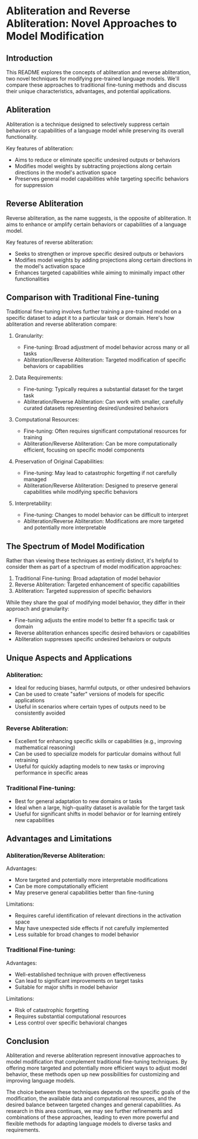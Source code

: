 # Abliteration and Reverse Abliteration: Novel Approaches to Model Modification

## Introduction

This README explores the concepts of abliteration and reverse abliteration, two novel techniques for modifying pre-trained language models. We'll compare these approaches to traditional fine-tuning methods and discuss their unique characteristics, advantages, and potential applications.

## Abliteration

Abliteration is a technique designed to selectively suppress certain behaviors or capabilities of a language model while preserving its overall functionality. 

Key features of abliteration:
- Aims to reduce or eliminate specific undesired outputs or behaviors
- Modifies model weights by subtracting projections along certain directions in the model's activation space
- Preserves general model capabilities while targeting specific behaviors for suppression

## Reverse Abliteration

Reverse abliteration, as the name suggests, is the opposite of abliteration. It aims to enhance or amplify certain behaviors or capabilities of a language model.

Key features of reverse abliteration:
- Seeks to strengthen or improve specific desired outputs or behaviors
- Modifies model weights by adding projections along certain directions in the model's activation space
- Enhances targeted capabilities while aiming to minimally impact other functionalities

## Comparison with Traditional Fine-tuning

Traditional fine-tuning involves further training a pre-trained model on a specific dataset to adapt it to a particular task or domain. Here's how abliteration and reverse abliteration compare:

1. Granularity:
   - Fine-tuning: Broad adjustment of model behavior across many or all tasks
   - Abliteration/Reverse Abliteration: Targeted modification of specific behaviors or capabilities

2. Data Requirements:
   - Fine-tuning: Typically requires a substantial dataset for the target task
   - Abliteration/Reverse Abliteration: Can work with smaller, carefully curated datasets representing desired/undesired behaviors

3. Computational Resources:
   - Fine-tuning: Often requires significant computational resources for training
   - Abliteration/Reverse Abliteration: Can be more computationally efficient, focusing on specific model components

4. Preservation of Original Capabilities:
   - Fine-tuning: May lead to catastrophic forgetting if not carefully managed
   - Abliteration/Reverse Abliteration: Designed to preserve general capabilities while modifying specific behaviors

5. Interpretability:
   - Fine-tuning: Changes to model behavior can be difficult to interpret
   - Abliteration/Reverse Abliteration: Modifications are more targeted and potentially more interpretable

## The Spectrum of Model Modification

Rather than viewing these techniques as entirely distinct, it's helpful to consider them as part of a spectrum of model modification approaches:

1. Traditional Fine-tuning: Broad adaptation of model behavior
2. Reverse Abliteration: Targeted enhancement of specific capabilities
3. Abliteration: Targeted suppression of specific behaviors

While they share the goal of modifying model behavior, they differ in their approach and granularity:

- Fine-tuning adjusts the entire model to better fit a specific task or domain
- Reverse abliteration enhances specific desired behaviors or capabilities
- Abliteration suppresses specific undesired behaviors or outputs

## Unique Aspects and Applications

### Abliteration:
- Ideal for reducing biases, harmful outputs, or other undesired behaviors
- Can be used to create "safer" versions of models for specific applications
- Useful in scenarios where certain types of outputs need to be consistently avoided

### Reverse Abliteration:
- Excellent for enhancing specific skills or capabilities (e.g., improving mathematical reasoning)
- Can be used to specialize models for particular domains without full retraining
- Useful for quickly adapting models to new tasks or improving performance in specific areas

### Traditional Fine-tuning:
- Best for general adaptation to new domains or tasks
- Ideal when a large, high-quality dataset is available for the target task
- Useful for significant shifts in model behavior or for learning entirely new capabilities

## Advantages and Limitations

### Abliteration/Reverse Abliteration:
Advantages:
- More targeted and potentially more interpretable modifications
- Can be more computationally efficient
- May preserve general capabilities better than fine-tuning

Limitations:
- Requires careful identification of relevant directions in the activation space
- May have unexpected side effects if not carefully implemented
- Less suitable for broad changes to model behavior

### Traditional Fine-tuning:
Advantages:
- Well-established technique with proven effectiveness
- Can lead to significant improvements on target tasks
- Suitable for major shifts in model behavior

Limitations:
- Risk of catastrophic forgetting
- Requires substantial computational resources
- Less control over specific behavioral changes

## Conclusion

Abliteration and reverse abliteration represent innovative approaches to model modification that complement traditional fine-tuning techniques. By offering more targeted and potentially more efficient ways to adjust model behavior, these methods open up new possibilities for customizing and improving language models.

The choice between these techniques depends on the specific goals of the modification, the available data and computational resources, and the desired balance between targeted changes and general capabilities. As research in this area continues, we may see further refinements and combinations of these approaches, leading to even more powerful and flexible methods for adapting language models to diverse tasks and requirements.